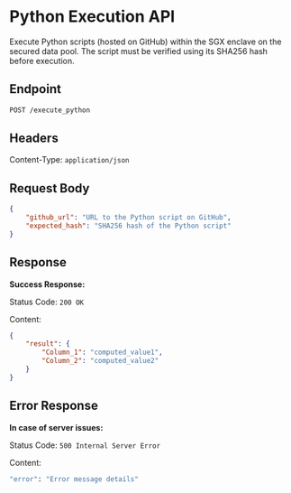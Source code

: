 <!--
Nautilus Trusted Compute  
Copyright (C) 2025 Nautilus  

This program is free software: you can redistribute it and/or modify  
it under the terms of the GNU Affero General Public License as published  
by the Free Software Foundation, either version 3 of the License, or  
(at your option) any later version.  

This program is distributed in the hope that it will be useful,  
but WITHOUT ANY WARRANTY; without even the implied warranty of  
MERCHANTABILITY or FITNESS FOR A PARTICULAR PURPOSE.  See the  
GNU Affero General Public License for more details.  

You should have received a copy of the GNU Affero General Public License  
along with this program. If not, see <https://www.gnu.org/licenses/>.  
-->

# **Python Execution API**

Execute Python scripts (hosted on GitHub) within the SGX enclave on the secured data pool. The script must be verified using its SHA256 hash before execution.

## Endpoint

```sh
POST /execute_python
```

## Headers

Content-Type: `application/json`

## Request Body

```json
{
    "github_url": "URL to the Python script on GitHub",
    "expected_hash": "SHA256 hash of the Python script"
}
```

## Response

**Success Response:**

Status Code: `200 OK`

Content:

```json
{
    "result": {
        "Column_1": "computed_value1",
        "Column_2": "computed_value2"
    }
}
```

## Error Response

**In case of server issues:**

Status Code: `500 Internal Server Error`

Content:

```sh
"error": "Error message details"
```